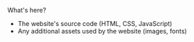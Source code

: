 What's here?

- The website's source code (HTML, CSS, JavaScript)
- Any additional assets used by the website (images, fonts)
